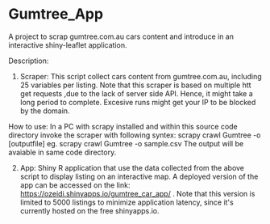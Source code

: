 # Gumtree_App
A project to scrap gumtree.com.au cars content and introduce in an interactive shiny-leaflet application.

Description: 
01. Scraper:
This script collect cars content from gumtree.com.au, including 25 variables per listing. Note that this scraper is based on multiple htt get requests ,due to the lack of server side API. Hence, it might take a long period to complete.
Excesive runs might get your IP to be blocked by the domain.

How to use:
In a PC with scrapy installed and within this source code directory invoke the scraper with following syntex:
scrapy crawl Gumtree -o [outputfile]
eg. scrapy crawl Gumtree -o sample.csv
The output will be avaiable in same code directory.

02. App:
Shiny R application that use the data collected from the above script to display listing on an interactive map.
A deployed version of the app can be accessed on the link: https://ozeidi.shinyapps.io/gumtree_car_app/ .
Note that this version is limited to 5000 listings to minimize application latency, since it's currently hosted on the free shinyapps.io.
